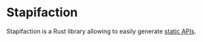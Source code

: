 # Stapifaction

Stapifaction is a Rust library allowing to easily generate [static APIs](https://www.seancdavis.com/posts/lets-talk-about-static-apis/).
